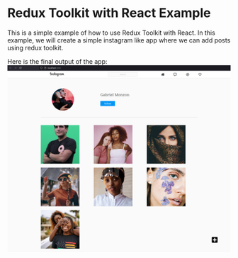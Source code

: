# Redux Toolkit with React Example

This is a simple example of how to use Redux Toolkit with React. In this example, we will create a simple 
instagram like app where we can add posts using redux toolkit.

Here is the final output of the app:
![app](images/image.png)
